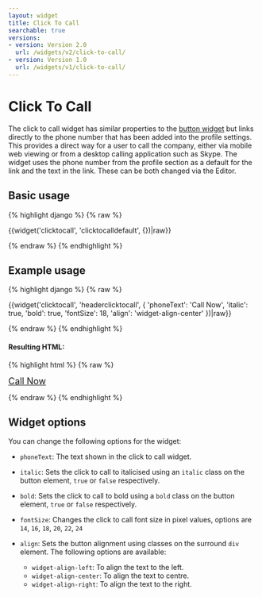 ```yaml
---
layout: widget
title: Click To Call
searchable: true
versions:
- version: Version 2.0
  url: /widgets/v2/click-to-call/
- version: Version 1.0
  url: /widgets/v1/click-to-call/
---
```


# Click To Call

The click to call widget has similar properties to the [button widget](/widgets/v2/button-widget/) but links directly to the phone number that has been added into the profile settings. This provides a direct way for a user to call the company, either via mobile web viewing or from a desktop calling application such as Skype. The widget uses the phone number from the profile section as a default for the link and the text in the link. These can be both changed via the Editor.

## Basic usage

{% highlight django %}
{% raw %}

  {{widget('clicktocall', 'clicktocalldefault', {})|raw}}
 
{% endraw %}
{% endhighlight %}

## Example usage

{% highlight django %}
{% raw %}

{{widget('clicktocall', 'headerclicktocall', {
  'phoneText': 'Call Now',
  'italic': true,
  'bold': true,
  'fontSize': 18,
  'align': 'widget-align-center'
})|raw}}

{% endraw %}
{% endhighlight %}

#### Resulting HTML:

{% highlight html %}
{% raw %}

<div id="page-zones__template-widgets__clicktocall-headerclicktocall" class="widget  widget--template-widget" data-widget-type="clicktocall">
  <div class="bk-clicktocall  clicktocall  widget__clicktocall  widget-align-center">
    <a href="tel:" class="phone-number-link  icon  icon--phone  clicktocall__phone-number-link italic bold" style="font-size:18px">
      <span class="label  clicktocall__label">Call Now</span>
    </a>
  </div>
</div>

{% endraw %}
{% endhighlight %}

## Widget options

You can change the following options for the widget:

* ```phoneText```: The text shown in the click to call widget.

* ```italic```: Sets the click to call to italicised using an ```italic``` class on the button element, ```true``` or ```false``` respectively.

* ```bold```: Sets the click to call to bold using a ```bold``` class on the button element, ```true``` or ```false``` respectively.

* ```fontSize```: Changes the click to call font size in pixel values, options are ```14```, ```16```, ```18```, ```20```, ```22```, ```24```

* ```align```: Sets the button alignment using classes on the surround ```div``` element. The following options are available:

  * ```widget-align-left```: To align the text to the left.
  * ```widget-align-center```: To align the text to centre.
  * ```widget-align-right```: To align the text to the right.
